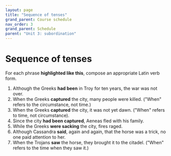 ```yaml
---
layout: page
title: "Sequence of tenses"
grand_parent: Course schedule
nav_order: 3
grand_parent: Schedule
parent: "Unit 3: subordination"
---
```



# Sequence of tenses


For each phrase **highlighted like this**, compose an appropriate Latin verb form.  

1. Although the Greeks **had been** in Troy for ten years, the war was not over.
2. When the Greeks **captured** the city, many people were killed.  ("When" refers to the circumstance, not time.) 
3. When the Greeks **captured** the city, it was not yet dawn. ("When" refers to time, not circumstance).
4. Since the city **had been captured**, Aeneas fled with his family.
5. While the Greeks **were sacking** the city, fires raged.
6. Although Cassandra **said**, again and again, that the horse was a trick, no one paid attention to her.
7. When the Trojans **saw** the horse, they brought it to the citadel. ("When" refers to the time when they saw it.)